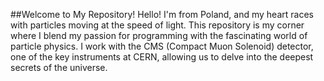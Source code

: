 ##Welcome to My Repository!
Hello! I'm from Poland, and my heart races with particles moving at the speed of light. This repository is my corner where I blend my passion for programming with the fascinating world of particle physics. I work with the CMS (Compact Muon Solenoid) detector, one of the key instruments at CERN, allowing us to delve into the deepest secrets of the universe.

